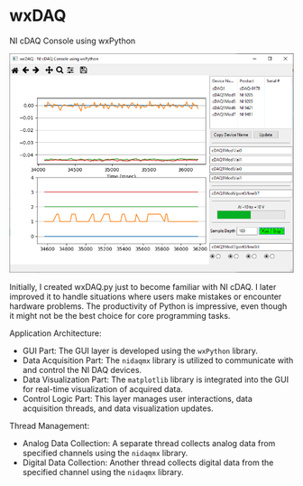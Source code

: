 # wxDAQ
NI cDAQ Console using wxPython

![wxDAQ Screen](./wxDAQ.png)

Initially, I created wxDAQ.py just to become familiar with NI cDAQ. I later improved it to handle
situations where users make mistakes or encounter hardware problems.
The productivity of Python is impressive, even though it might not be the best choice for core programming tasks.

Application Architecture:
 - GUI Part: The GUI layer is developed using the `wxPython` library.
 - Data Acquisition Part: The `nidaqmx` library is utilized to communicate with and control the NI DAQ devices.
 - Data Visualization Part: The `matplotlib` library is integrated into the GUI for real-time visualization of acquired data.
 - Control Logic Part: This layer manages user interactions, data acquisition threads, and data visualization updates.

Thread Management:
 - Analog Data Collection: A separate thread collects analog data from specified channels using the `nidaqmx` library.
 - Digital Data Collection: Another thread collects digital data from the specified channel using the `nidaqmx` library.

